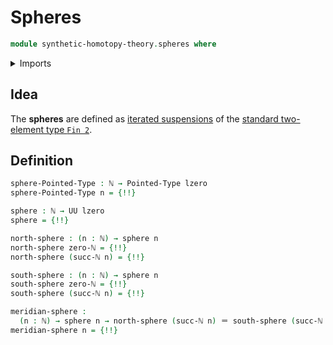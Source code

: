 # Spheres

```agda
module synthetic-homotopy-theory.spheres where
```

<details><summary>Imports</summary>

```agda
open import elementary-number-theory.natural-numbers

open import foundation.dependent-pair-types
open import foundation.function-types
open import foundation.identity-types
open import foundation.universe-levels

open import structured-types.pointed-types

open import synthetic-homotopy-theory.iterated-suspensions-of-pointed-types
open import synthetic-homotopy-theory.suspensions-of-types

open import univalent-combinatorics.standard-finite-types
```

</details>

## Idea

The **spheres** are defined as
[iterated suspensions](synthetic-homotopy-theory.iterated-suspensions-of-pointed-types.md)
of the
[standard two-element type `Fin 2`](univalent-combinatorics.standard-finite-types.md).

## Definition

```agda
sphere-Pointed-Type : ℕ → Pointed-Type lzero
sphere-Pointed-Type n = {!!}

sphere : ℕ → UU lzero
sphere = {!!}

north-sphere : (n : ℕ) → sphere n
north-sphere zero-ℕ = {!!}
north-sphere (succ-ℕ n) = {!!}

south-sphere : (n : ℕ) → sphere n
south-sphere zero-ℕ = {!!}
south-sphere (succ-ℕ n) = {!!}

meridian-sphere :
  (n : ℕ) → sphere n → north-sphere (succ-ℕ n) ＝ south-sphere (succ-ℕ n)
meridian-sphere n = {!!}
```
